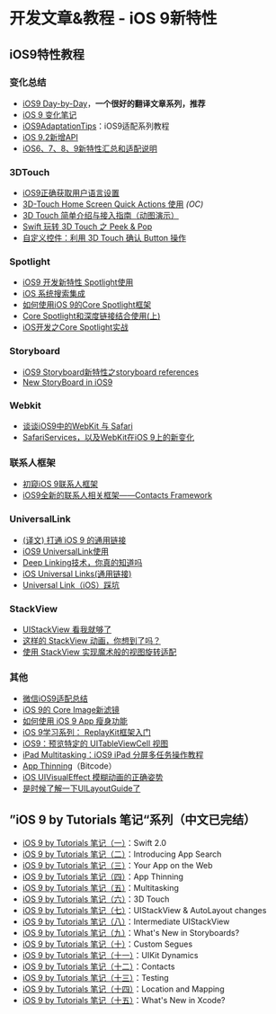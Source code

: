 # 开发文章&教程 - iOS 9新特性
## iOS9特性教程
### 变化总结
- [iOS9 Day-by-Day][1]，**一个很好的翻译文章系列，推荐**
- [iOS 9 变化笔记][2]
- [iOS9AdaptationTips][3]：iOS9适配系列教程
- [iOS 9.2新增API][4]
- [iOS6、7、8、9新特性汇总和适配说明][5]

### 3DTouch
- [iOS9正确获取用户语言设置][6]
- [3D-Touch Home Screen Quick Actions 使用][7] *(OC)*
- [3D Touch 简单介绍与接入指南（动图演示）][8]
- [Swift 玩转 3D Touch 之 Peek & Pop][9]
- [自定义控件：利用 3D Touch 确认 Button 操作][10]

### Spotlight
- [iOS9 开发新特性 Spotlight使用][11]
- [iOS 系统搜索集成][12]
- [如何使用iOS 9的Core Spotlight框架][13]
- [Core Spotlight和深度链接结合使用(上)][14]
- [iOS开发之Core Spotlight实战][15]

### Storyboard
- [iOS9 Storyboard新特性之storyboard references][16]
- [New StoryBoard in iOS9][17]

### Webkit
- [谈谈iOS9中的WebKit 与 Safari][18]
- [SafariServices，以及WebKit在iOS 9上的新变化][19]

### 联系人框架
- [初窥iOS 9联系人框架][20]
- [iOS9全新的联系人相关框架——Contacts Framework][21]

### UniversalLink
- [(译文) 打通 iOS 9 的通用链接][22]
- [iOS9 UniversalLink使用][23]
- [Deep Linking技术，你真的知道吗][24]
- [iOS  Universal Links(通用链接)][25]
- [Universal Link（iOS）踩坑][26]

### StackView
- [UIStackView 看我就够了][27]
- [这样的 StackView 动画，你想到了吗？][28]
- [使用 StackView 实现魔术般的视图旋转适配][29]

### 其他
- [微信iOS9适配总结][30]
- [iOS 9的 Core Image新滤镜][31]
- [如何使用 iOS 9 App 瘦身功能][32]
- [iOS 9学习系列： ReplayKit框架入门][33]
- [iOS9：预览特定的 UITableViewCell 视图][34]
- [iPad Multitasking：iOS9 iPad 分屏多任务操作教程][35]
- [App Thinning][36]（Bitcode）
- [iOS UIVisualEffect 模糊动画的正确姿势][37]
- [是时候了解一下UILayoutGuide了][38]

## ”iOS 9 by Tutorials 笔记“系列（中文已完结）
- [iOS 9 by Tutorials 笔记（一）][39]：Swift 2.0
- [iOS 9 by Tutorials 笔记（二）][40]：Introducing App Search
- [iOS 9 by Tutorials 笔记（三）][41]：Your App on the Web
- [iOS 9 by Tutorials 笔记（四）][42]：App Thinning
- [iOS 9 by Tutorials 笔记（五）][43]：Multitasking
- [iOS 9 by Tutorials 笔记（六）][44]：3D Touch
- [iOS 9 by Tutorials 笔记（七）][45]：UIStackView & AutoLayout changes 
- [iOS 9 by Tutorials 笔记（八）][46]：Intermediate UIStackView
- [iOS 9 by Tutorials 笔记（九）][47]：What's New in Storyboards?
- [iOS 9 by Tutorials 笔记（十）][48]：Custom Segues
- [iOS 9 by Tutorials 笔记（十一）][49]：UIKit Dynamics
- [iOS 9 by Tutorials 笔记（十二）][50]：Contacts
- [iOS 9 by Tutorials 笔记（十三）][51]：Testing
- [iOS 9 by Tutorials 笔记（十四）][52]：Location and Mapping
- [iOS 9 by Tutorials 笔记（十五）][53]：What's New in Xcode?

[1]:	http://www.jianshu.com/p/3768b9c65974
[2]:	http://segmentfault.com/a/1190000003794595
[3]:	https://github.com/ChenYilong/iOS9AdaptationTips "iOS9AdaptationTips"
[4]:	http://www.cnblogs.com/salam/p/5146942.html "iOS 9.2新增API"
[5]:	http://www.jianshu.com/p/fe9b542392e4 "iOS6、7、8、9新特性汇总和适配说明"
[6]:	http://blog.yourtion.com/get-current-language-on-ios9.html
[7]:	http://www.cnblogs.com/wb145230/p/4936596.html "3D-Touch Home Screen Quick Actions 使用"
[8]:	http://www.jianshu.com/p/dd86f7ca3b8a "3D Touch 简单介绍与接入指南（动图演示）"
[9]:	http://www.cnblogs.com/Ray-liang/p/4983592.html "Swift 玩转 3D Touch 之 Peek & Pop"
[10]:	http://swift.gg/2017/03/20/custom-controls-3d-touch-confirm/ "自定义控件：利用 3D Touch 确认 Button 操作"
[11]:	http://www.cnblogs.com/jgCho/p/4961435.html "iOS9 开发新特性 Spotlight使用"
[12]:	https://realm.io/cn/news/jack-nutting-search-api-ios/ "iOS 系统搜索集成"
[13]:	http://www.cocoachina.com/ios/20160128/15163.html
[14]:	http://www.cocoachina.com/ios/20160725/17163.html
[15]:	http://www.jianshu.com/p/b55172f0767b "iOS开发之Core Spotlight实战"
[16]:	http://www.lvesli.com/?p=356 "iOS9 Storyboard新特性之storyboard references"
[17]:	http://segmentfault.com/a/1190000003957293 "New StoryBoard in iOS9"
[18]:	http://www.cnblogs.com/Ray-liang/p/4961702.html "谈谈iOS9中的WebKit 与 Safari"
[19]:	http://www.hotobear.com/?p=1031 "SafariServices，以及WebKit在iOS 9上的新变化"
[20]:	http://www.cocoachina.com/ios/20151111/14077.html
[21]:	http://www.cnblogs.com/allencelee/p/5604048.html "iOS9全新的联系人相关框架——Contacts Framework"
[22]:	http://amonxu.com/2015/08/18/2015-08-18-Breaking-down-iOS9-Universal-Links/ "(译文) 打通 iOS 9 的通用链接"
[23]:	http://www.cocoachina.com/ios/20160719/17108.html
[24]:	http://www.cocoachina.com/ios/20160722/17144.html
[25]:	https://yohunl.com/ios-universal-links-tong-yong-lian-jie/ "iOS  Universal Links(通用链接)"
[26]:	http://davidleee.com/2017/01/04/universal-link-problems/ "Universal Link（iOS）踩坑"
[27]:	http://www.jianshu.com/p/ed981a87080b "UIStackView 看我就够了"
[28]:	http://swift.gg/2016/08/10/button-animation-stackview/ "这样的 StackView 动画，你想到了吗？"
[29]:	http://swift.gg/2016/08/09/magical-view-rotation-with-stackview/ "使用 StackView 实现魔术般的视图旋转适配"
[30]:	http://mp.weixin.qq.com/s?__biz=MzAwNDY1ODY2OQ==&mid=400069917&idx=1&sn=ac651a2ba788980fb6730dc0c322293c&scene=0#rd
[31]:	http://www.cocoachina.com/ios/20151118/14253.html
[32]:	http://swift.gg/2016/01/07/app-thinning-appcoda/ "如何使用 iOS 9 App 瘦身功能"
[33]:	http://www.cocoachina.com/ios/20160318/15716.html
[34]:	http://swift.gg/2016/04/12/peek-pop-view-inside-tableviewcell/ "iOS9：预览特定的 UITableViewCell 视图"
[35]:	http://segmentfault.com/a/1190000003794618 "iPad Multitasking：iOS9 iPad 分屏多任务操作教程"
[36]:	http://www.cnblogs.com/jvan/p/5473312.html "App Thinning"
[37]:	http://www.jianshu.com/p/97597719f0fa "iOS UIVisualEffect 模糊动画的正确姿势"
[38]:	http://www.jianshu.com/p/b5c3e0482f29
[39]:	http://chengway.in/ios-9-by-tutorials-bi-ji/ "iOS 9 by Tutorials 笔记（一）"
[40]:	http://chengway.in/ios-9-by-tutorials-bi-ji-er/ "iOS 9 by Tutorials 笔记（二）"
[41]:	http://chengway.in/ios-9-by-tutorials-bi-ji-san/ "iOS 9 by Tutorials 笔记（三）"
[42]:	http://chengway.in/ios-9-by-tutorials-bi-ji-si/ "iOS 9 by Tutorials 笔记（四）"
[43]:	http://chengway.in/ios-9-by-tutorials-bi-ji-wu/ "iOS 9 by Tutorials 笔记（五）"
[44]:	http://chengway.in/ios-9-by-tutorials-bi-ji-liu/ "iOS 9 by Tutorials 笔记（六）"
[45]:	http://chengway.in/ios-9-by-tutorials-bi-ji-qi/ "iOS 9 by Tutorials 笔记（七）"
[46]:	http://chengway.in/ios-9-by-tutorials-bi-ji-ba/ "iOS 9 by Tutorials 笔记（八）"
[47]:	http://chengway.in/ios-9-by-tutorials-bi-ji-jiu/ "iOS 9 by Tutorials 笔记（九）"
[48]:	http://chengway.in/ios-9-by-tutorials-bi-ji-shi/ "iOS 9 by Tutorials 笔记（十）"
[49]:	http://chengway.in/ios-9-by-tutorials-bi-ji-shi-yi/ "iOS 9 by Tutorials 笔记（十一）"
[50]:	http://chengway.in/ios-9-by-tutorials-bi-ji-shi-er/ "iOS 9 by Tutorials 笔记（十二）"
[51]:	http://chengway.in/ios-9-by-tutorials-bi-ji-shi-san/ "iOS 9 by Tutorials 笔记（十三）"
[52]:	http://chengway.in/ios-9-by-tutorials-bi-ji-shi-si/ "iOS 9 by Tutorials 笔记（十四）"
[53]:	http://chengway.in/ios-9-by-tutorials-bi-ji-shi-wu/ "iOS 9 by Tutorials 笔记（十五）"